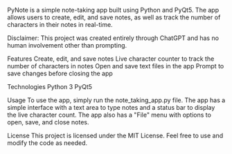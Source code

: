 PyNote is a simple note-taking app built using Python and PyQt5. The app allows users to create, edit, and save notes, as well as track the number of characters in their notes in real-time.

Disclaimer: This project was created entirely through ChatGPT and has no human involvement other than prompting.

Features
Create, edit, and save notes
Live character counter to track the number of characters in notes
Open and save text files in the app
Prompt to save changes before closing the app

Technologies
Python 3
PyQt5

Usage
To use the app, simply run the note_taking_app.py file. The app has a simple interface with a text area to type notes and a status bar to display the live character count. The app also has a "File" menu with options to open, save, and close notes.

License
This project is licensed under the MIT License. Feel free to use and modify the code as needed.
